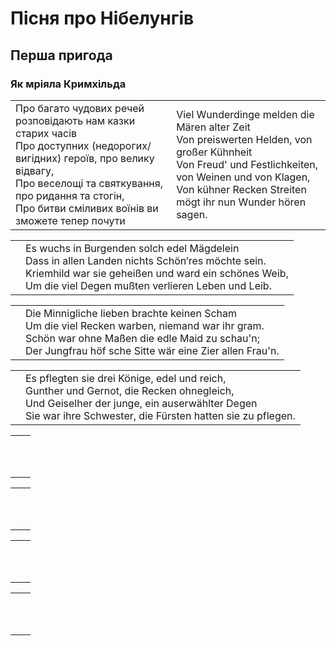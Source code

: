 # Пісня про Нібелунгів

## Перша пригода

### Як мріяла Кримхільда
<table>
<tr>
<td>
Про багато чудових речей розповідають нам казки старих часів</br>
Про доступних (недорогих/вигідних) героїв, про велику відвагу,</br>
Про веселощі та святкування, про ридання та стогін,</br>
Про битви сміливих воїнів ви зможете тепер почути 
</td>
<td>
Viel Wunderdinge melden die Mären alter Zeit</br>
Von preiswerten Helden, von großer Kühnheit</br>
Von Freud' und Festlichkeiten, von Weinen und von Klagen,</br>
Von kühner Recken Streiten mögt ihr nun Wunder hören sagen.
</td>
</tr>
</table>

<table>
<tr>
    <td></td>
<td> 
Es wuchs in Burgenden solch edel Mägdelein </br>
Dass in allen Landen nichts Schönʼres möchte sein.</br>
Kriemhild war sie geheißen und ward ein schönes Weib,</br>
 Um die viel Degen mußten verlieren Leben und Leib.
</td>
</tr>
</table>

<table>
<tr>
    <td></td>
<td> 
Die Minnigliche lieben brachte keinen Scham</br>
Um die viel Recken warben, niemand war ihr gram.</br>
Schön war ohne Maßen die edle Maid zu schau'n;</br>
Der Jungfrau höf sche Sitte wär eine Zier allen Frau'n.
</td>
</tr>
</table>


<table>
<tr>
    <td></td>
<td> 
Es pflegten sie drei Könige, edel und reich,
 </br>
Gunther und Gernot, die Recken ohnegleich,
 </br>
Und Geiselher der junge, ein auserwählter Degen
 </br>
 Sie war ihre Schwester, die Fürsten hatten sie zu pflegen.
</td>
</tr>
</table>

<table>
<tr>
    <td></td>
<td> 
 </br>
 </br>
 </br>
 
</td>
</tr>
</table>

<table>
<tr>
    <td></td>
<td> 
 </br>
 </br>
 </br>
 
</td>
</tr>
</table>

<table>
<tr>
    <td></td>
<td> 
 </br>
 </br>
 </br>
 
</td>
</tr>
</table>

<table>
<tr>
    <td></td>
<td> 
 </br>
 </br>
 </br>
 
</td>
</tr>
</table>







